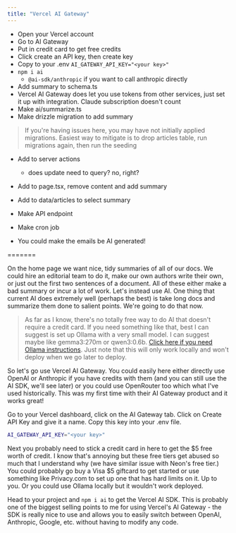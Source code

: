 ```yaml
---
title: "Vercel AI Gateway"
---
```


- Open your Vercel account
- Go to AI Gateway
- Put in credit card to get free credits
- Click create an API key, then create key
- Copy to your .env `AI_GATEWAY_API_KEY="<your key>"`
- `npm i ai`
  - `@ai-sdk/anthropic` if you want to call anthropic directly
- Add summary to schema.ts
- Vercel AI Gateway does let you use tokens from other services, just set it up with integration. Claude subscription doesn't count
- Make ai/summarize.ts
- Make drizzle migration to add summary

> If you're having issues here, you may have not initially applied migrations. Easiest way to mitigate is to drop articles table, run migrations again, then run the seeding

- Add to server actions
  - does update need to query? no, right?
- Add to page.tsx, remove content and add summary
- Add to data/articles to select summary

- Make API endpoint
- Make cron job

- You could make the emails be AI generated!

=======

On the home page we want nice, tidy summaries of all of our docs. We could hire an editorial team to do it, make our own authors write their own, or just out the first two sentences of a document. All of these either make a bad summary or incur a lot of work. Let's instead use AI. One thing that current AI does extremely well (perhaps the best) is take long docs and summarize them done to salient points. We're going to do that now.

> As far as I know, there's no totally free way to do AI that doesn't require a credit card. If you need something like that, best I can suggest is set up Ollama with a very small model. I can suggest maybe like gemma3:270m or qwen3:0.6b. [Click here if you need Ollama instructions][ollama]. Just note that this will only work locally and won't deploy when we go later to deploy.

So let's go use Vercel AI Gateway. You could easily here either directly use OpenAI or Anthropic if you have credits with them (and you can still use the AI SDK, we'll see later) or you could use OpenRouter too which what I've used historically. This was my first time with their AI Gateway product and it works great!

Go to your Vercel dashboard, click on the AI Gateway tab. Click on Create API Key and give it a name. Copy this key into your .env file.

```bash
AI_GATEWAY_API_KEY="<your key>"
```

Next you probably need to stick a credit card in here to get the $5 free worth of credit. I know that's annoying but these free tiers get abused so much that I understand why (we have similar issue with Neon's free tier.) You could probably go buy a Visa $5 giftcard to get started or use something like Privacy.com to set up one that has hard limits on it. Up to you. Or you could use Ollama locally but it wouldn't work deployed.

Head to your project and `npm i ai` to get the Vercel AI SDK. This is probably one of the biggest selling points to me for using Vercel's AI Gateway - the SDK is really nice to use and allows you to easily switch between OpenAI, Anthropic, Google, etc. without having to modify any code.

[ollama]: https://docs.ollama.com/quickstart
